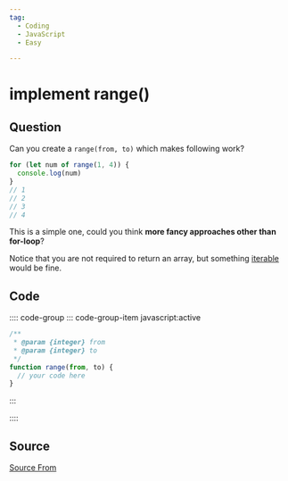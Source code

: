 ```yaml
---
tag:
  - Coding
  - JavaScript
  - Easy

---
```

  
# implement range()

## Question
Can you create a `range(from, to)` which makes following work?

```js
for (let num of range(1, 4)) {
  console.log(num)  
}
// 1
// 2
// 3
// 4
```

This is a simple one, could you think **more fancy approaches other than for-loop**?

Notice that you are not required to return an array, but something [iterable](https://developer.mozilla.org/en-US/docs/Web/JavaScript/Reference/Iteration_protocols#the_iterator_protocol) would be fine.

## Code
:::: code-group
::: code-group-item javascript:active
```javascript
/**
 * @param {integer} from
 * @param {integer} to
 */
function range(from, to) {
  // your code here
}
```
:::
    
::::



##  Source
[Source From](https://bigfrontend.dev/problem/implement-range)

  